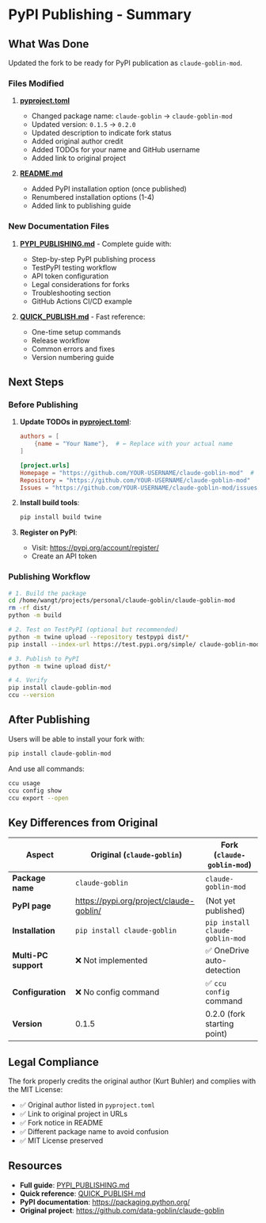 # PyPI Publishing - Summary

## What Was Done

Updated the fork to be ready for PyPI publication as `claude-goblin-mod`.

### Files Modified

1. **[pyproject.toml](../pyproject.toml)**
   - Changed package name: `claude-goblin` → `claude-goblin-mod`
   - Updated version: `0.1.5` → `0.2.0`
   - Updated description to indicate fork status
   - Added original author credit
   - Added TODOs for your name and GitHub username
   - Added link to original project

2. **[README.md](../README.md)**
   - Added PyPI installation option (once published)
   - Renumbered installation options (1-4)
   - Added link to publishing guide

### New Documentation Files

1. **[PYPI_PUBLISHING.md](PYPI_PUBLISHING.md)** - Complete guide with:
   - Step-by-step PyPI publishing process
   - TestPyPI testing workflow
   - API token configuration
   - Legal considerations for forks
   - Troubleshooting section
   - GitHub Actions CI/CD example

2. **[QUICK_PUBLISH.md](QUICK_PUBLISH.md)** - Fast reference:
   - One-time setup commands
   - Release workflow
   - Common errors and fixes
   - Version numbering guide

## Next Steps

### Before Publishing

1. **Update TODOs in [pyproject.toml](../pyproject.toml)**:
   ```toml
   authors = [
       {name = "Your Name"},  # ← Replace with your actual name
   ]

   [project.urls]
   Homepage = "https://github.com/YOUR-USERNAME/claude-goblin-mod"  # ← Replace
   Repository = "https://github.com/YOUR-USERNAME/claude-goblin-mod"  # ← Replace
   Issues = "https://github.com/YOUR-USERNAME/claude-goblin-mod/issues"  # ← Replace
   ```

2. **Install build tools**:
   ```bash
   pip install build twine
   ```

3. **Register on PyPI**:
   - Visit: https://pypi.org/account/register/
   - Create an API token

### Publishing Workflow

```bash
# 1. Build the package
cd /home/wangt/projects/personal/claude-goblin/claude-goblin-mod
rm -rf dist/
python -m build

# 2. Test on TestPyPI (optional but recommended)
python -m twine upload --repository testpypi dist/*
pip install --index-url https://test.pypi.org/simple/ claude-goblin-mod

# 3. Publish to PyPI
python -m twine upload dist/*

# 4. Verify
pip install claude-goblin-mod
ccu --version
```

## After Publishing

Users will be able to install your fork with:

```bash
pip install claude-goblin-mod
```

And use all commands:

```bash
ccu usage
ccu config show
ccu export --open
```

## Key Differences from Original

| Aspect | Original (`claude-goblin`) | Fork (`claude-goblin-mod`) |
|--------|---------------------------|---------------------------|
| **Package name** | `claude-goblin` | `claude-goblin-mod` |
| **PyPI page** | https://pypi.org/project/claude-goblin/ | (Not yet published) |
| **Installation** | `pip install claude-goblin` | `pip install claude-goblin-mod` |
| **Multi-PC support** | ❌ Not implemented | ✅ OneDrive auto-detection |
| **Configuration** | ❌ No config command | ✅ `ccu config` command |
| **Version** | 0.1.5 | 0.2.0 (fork starting point) |

## Legal Compliance

The fork properly credits the original author (Kurt Buhler) and complies with the MIT License:

- ✅ Original author listed in `pyproject.toml`
- ✅ Link to original project in URLs
- ✅ Fork notice in README
- ✅ Different package name to avoid confusion
- ✅ MIT License preserved

## Resources

- **Full guide**: [PYPI_PUBLISHING.md](PYPI_PUBLISHING.md)
- **Quick reference**: [QUICK_PUBLISH.md](QUICK_PUBLISH.md)
- **PyPI documentation**: https://packaging.python.org/
- **Original project**: https://github.com/data-goblin/claude-goblin
